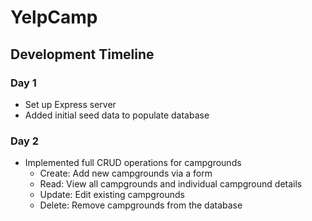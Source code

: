 # YelpCamp

## Development Timeline

### Day 1
- Set up Express server
- Added initial seed data to populate database

### Day 2
- Implemented full CRUD operations for campgrounds
  - Create: Add new campgrounds via a form
  - Read: View all campgrounds and individual campground details
  - Update: Edit existing campgrounds
  - Delete: Remove campgrounds from the database

